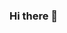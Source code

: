 ### Hi there 👋

<!--
**GureSinghh/GureSinghh** is a ✨ _special_ ✨ repository because its `README.md` (this file) appears on your GitHub profile.

Here are some ideas to get you started:
Hi there this is ViP (front-end developer)
skills:-js,react-js,redux,node-js,express,sails-js,postgresql,sass,css,html,tailwind,boostrap,c++

